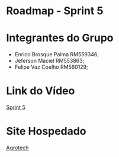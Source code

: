   # Roadmap - Sprint 5



  # Integrantes do Grupo

  - Enrico Brosque Palma RM559346;
  - Jeferson Maciel RM553863;
  - Felipe Vaz Coelho RM560129;

  # Link do Vídeo

  [Sprint 5](https://youtu.be/5uJvlXllWpo)

  # Site Hospedado

  [Agrotech](https://akaenrico.github.io/)
